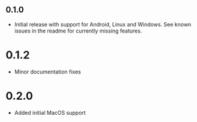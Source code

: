 ## 0.1.0

- Initial release with support for Android, Linux and Windows. See known issues in the readme for currently missing features.

# 0.1.2

- Minor documentation fixes

# 0.2.0

- Added initial MacOS support
